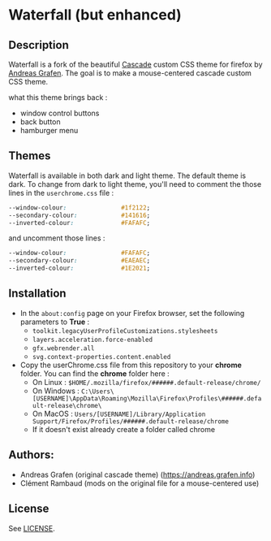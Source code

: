 # Waterfall (but enhanced)


## Description
Waterfall is a fork of the beautiful [Cascade](https://github.com/andreasgrafen/cascade) custom CSS theme for firefox by [Andreas Grafen](https://andreas.grafen.info). The goal is to make a mouse-centered cascade custom CSS theme.

what this theme brings back :
- window control buttons
- back button
- hamburger menu


## Themes

Waterfall is available in both dark and light theme. The default theme is dark. To change from dark to light theme, you'll need to comment the those lines in the `userchrome.css` file :
```CSS
--window-colour:               #1f2122;
--secondary-colour:            #141616;
--inverted-colour:             #FAFAFC;
```
and uncomment those lines :
```CSS
--window-colour:               #FAFAFC;
--secondary-colour:            #EAEAEC;
--inverted-colour:             #1E2021;
```

## Installation

- In the ```about:config``` page on your Firefox browser, set the following parameters to **True** :
  - ```toolkit.legacyUserProfileCustomizations.stylesheets```
  - ```layers.acceleration.force-enabled```
  - ```gfx.webrender.all```
  - ```svg.context-properties.content.enabled```
- Copy the userChrome.css file from this repository to your **chrome** folder. You can find the **chrome** folder here :
  - On Linux : ```$HOME/.mozilla/firefox/######.default-release/chrome/```
  - On Windows : ```C:\Users\[USERNAME]\AppData\Roaming\Mozilla\Firefox\Profiles\######.default-release\chrome\```
  - On MacOS : ```Users/[USERNAME]/Library/Application Support/Firefox/Profiles/######.default-release/chrome```
  - If it doesn't exist already create a folder called chrome

## Authors:

- Andreas Grafen (original cascade theme) (https://andreas.grafen.info)
- Clément Rambaud (mods on the original file for a mouse-centered use)
‎
## License

See [LICENSE](LICENSE).

